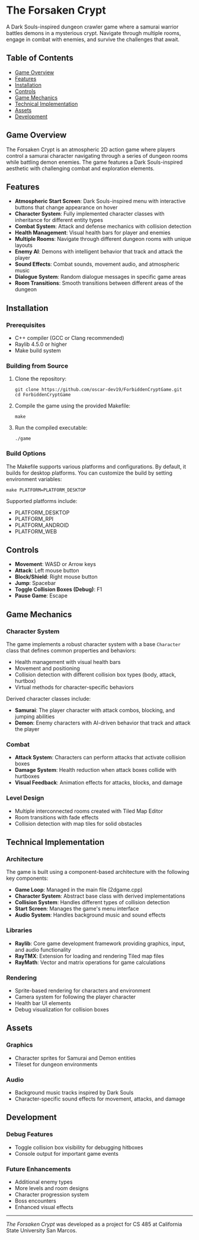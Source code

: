 # The Forsaken Crypt

A Dark Souls-inspired dungeon crawler game where a samurai warrior battles demons in a mysterious crypt. Navigate through multiple rooms, engage in combat with enemies, and survive the challenges that await.

## Table of Contents
- [Game Overview](#game-overview)
- [Features](#features)
- [Installation](#installation)
- [Controls](#controls)
- [Game Mechanics](#game-mechanics)
- [Technical Implementation](#technical-implementation)
- [Assets](#assets)
- [Development](#development)

## Game Overview

The Forsaken Crypt is an atmospheric 2D action game where players control a samurai character navigating through a series of dungeon rooms while battling demon enemies. The game features a Dark Souls-inspired aesthetic with challenging combat and exploration elements.

## Features

- **Atmospheric Start Screen**: Dark Souls-inspired menu with interactive buttons that change appearance on hover
- **Character System**: Fully implemented character classes with inheritance for different entity types
- **Combat System**: Attack and defense mechanics with collision detection
- **Health Management**: Visual health bars for player and enemies
- **Multiple Rooms**: Navigate through different dungeon rooms with unique layouts
- **Enemy AI**: Demons with intelligent behavior that track and attack the player
- **Sound Effects**: Combat sounds, movement audio, and atmospheric music
- **Dialogue System**: Random dialogue messages in specific game areas
- **Room Transitions**: Smooth transitions between different areas of the dungeon

## Installation

### Prerequisites

- C++ compiler (GCC or Clang recommended)
- Raylib 4.5.0 or higher
- Make build system

### Building from Source

1. Clone the repository:
   ```
   git clone https://github.com/oscar-dev19/ForbiddenCryptGame.git
   cd ForbiddenCryptGame
   ```

2. Compile the game using the provided Makefile:
   ```
   make
   ```

3. Run the compiled executable:
   ```
   ./game
   ```

### Build Options

The Makefile supports various platforms and configurations. By default, it builds for desktop platforms. You can customize the build by setting environment variables:

```
make PLATFORM=PLATFORM_DESKTOP
```

Supported platforms include:
- PLATFORM_DESKTOP
- PLATFORM_RPI
- PLATFORM_ANDROID
- PLATFORM_WEB

## Controls

- **Movement**: WASD or Arrow keys
- **Attack**: Left mouse button
- **Block/Shield**: Right mouse button
- **Jump**: Spacebar
- **Toggle Collision Boxes (Debug)**: F1
- **Pause Game**: Escape

## Game Mechanics

### Character System

The game implements a robust character system with a base `Character` class that defines common properties and behaviors:

- Health management with visual health bars
- Movement and positioning
- Collision detection with different collision box types (body, attack, hurtbox)
- Virtual methods for character-specific behaviors

Derived character classes include:

- **Samurai**: The player character with attack combos, blocking, and jumping abilities
- **Demon**: Enemy characters with AI-driven behavior that track and attack the player

### Combat

- **Attack System**: Characters can perform attacks that activate collision boxes
- **Damage System**: Health reduction when attack boxes collide with hurtboxes
- **Visual Feedback**: Animation effects for attacks, blocks, and damage

### Level Design

- Multiple interconnected rooms created with Tiled Map Editor
- Room transitions with fade effects
- Collision detection with map tiles for solid obstacles

## Technical Implementation

### Architecture

The game is built using a component-based architecture with the following key components:

- **Game Loop**: Managed in the main file (2dgame.cpp)
- **Character System**: Abstract base class with derived implementations
- **Collision System**: Handles different types of collision detection
- **Start Screen**: Manages the game's menu interface
- **Audio System**: Handles background music and sound effects

### Libraries

- **Raylib**: Core game development framework providing graphics, input, and audio functionality
- **RayTMX**: Extension for loading and rendering Tiled map files
- **RayMath**: Vector and matrix operations for game calculations

### Rendering

- Sprite-based rendering for characters and environment
- Camera system for following the player character
- Health bar UI elements
- Debug visualization for collision boxes

## Assets

### Graphics

- Character sprites for Samurai and Demon entities
- Tileset for dungeon environments

### Audio

- Background music tracks inspired by Dark Souls
- Character-specific sound effects for movement, attacks, and damage

## Development

### Debug Features

- Toggle collision box visibility for debugging hitboxes
- Console output for important game events

### Future Enhancements

- Additional enemy types
- More levels and room designs
- Character progression system
- Boss encounters
- Enhanced visual effects

---

*The Forsaken Crypt* was developed as a project for CS 485 at California State University San Marcos.
